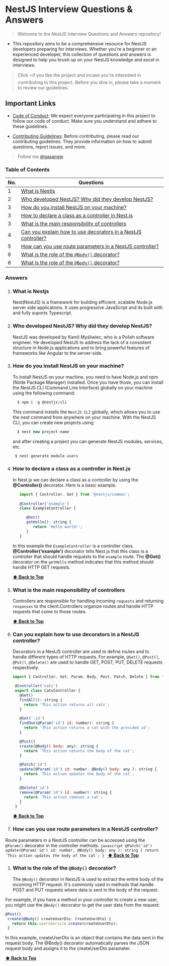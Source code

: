 # NestJS Interview Questions & Answers

> Welcome to the NestJS Interview Questions and Answers repository! 
- This repository aims to be a comprehensive resource for NestJS developers preparing for interviews. Whether you're a beginner or an experienced developer, this collection of questions and answers is designed to help you brush up on your NestJS knowledge and excel in interviews.
> Click ⭐if you like the project and incase you're interested in contributing to this project. Before you dive in, please take a moment to review our guidelines.

## Important Links

- [Code of Conduct](./CODE_OF_CONDUCT.md): We expect everyone participating in this project to follow our code of conduct. Make sure you understand and adhere to these guidelines.

- [Contributing Guidelines](./CONTRIBUTING.md): Before contributing, please read our contributing guidelines. They provide information on how to submit questions, report issues, and more.

> Follow me [@gasangw](https://github.com/gasangw).

### Table of Contents

| No. | Questions                                                                                                                                                         |
| --- | ----------------------------------------------------------------------------------------------------------------------------------------------------------------- |
| 1   | [What is Nestjs](#what-is-nestjs)     
| 2   | [Who developed NestJS? Why did they develop NestJS?](#Who-developed-NestJS?-Why-did-they-develop-NestJS?)    
| 3   | [How do you install NestJS on your machine?](#How-do-you-install-NestJS-on-your-machine?)                                  |
| 3   | [How to declare a class as a controller in Nest.js](#How-to-declare-a-class-as-a-controller-in-Nest.js)  
| 3   | [What is the main responsibility of controllers](#What-is-the-main-responsibility-of-controllers)  
| 4   | [Can you explain how to use decorators in a NestJS controller?](#Can-you-explain-how-to-use-decorators-in-a-NestJS-controller?) 
| 5   | [How can you use route parameters in a NestJS controller?](#How-can-you-use-route-parameters-in-a-NestJS-controller?) 
| 6   | [What is the role of the `@Body()` decorator?](#What-is-the-role-of-the-`@Body()`-decorator?) 
| 6   | [What is the role of the `@Body()` decorator?](#What-is-the-role-of-the-`@Body()`-decorator?) 


### Answers


1. ### What is Nestjs

   Nest(NestJS) is a framework for building efficient, scalable Node.js server side applications. It uses progressive JavaScript and its built with and fully suports Typescript.

2. ### Who developed NestJS? Why did they develop NestJS?
    
    NestJS was developed by Kamil Myśliwiec, who is a Polish software engineer. He developed NestJS to address the lack of a consistent structure in Node.js applications and to bring powerful features of frameworks like Angular to the server-side.

3. ### How do you install NestJS on your machine?
    To install NestJS on your machine, you need to have Node.js and npm (Node Package Manager) installed. Once you have those, you can install the NestJS CLI (Command Line Interface) globally on your machine using the following command:
    ```javascript
      $ npm i -g @nestjs/cli   
    ```
    This command installs the `NestJS CLI` globally, which allows you to use the nest command from anywhere on your machine. With the NestJS CLI, you can create new projects using 
    ```javascript
      $ nest new project-name
    ``` 
    and after creating a project you can generate NestJS modules, services, etc.
    ```javascript
     $ nest generate module users
    ```

4. ### How to declare a class as a controller in Nest.js

   In Nest.js we can declare a class as a controller by using the **@Controller()** decorator. Here is a basic example.

   ```javascript
      import { Controller, Get } from '@nestjs/common';
      
      @Controller('example')
      class ExampleController {

         @Get()
         getHello(): string {
            return 'Hello world!';
         }
      }
   ```
   In this example the `ExampleController` is a controller class. **@Controller('example')** decorator tells Nest.js that this class is a controller that should handle requests to the `example` route. The **@Get()** decorator on the `getHello` method indicates that this method should handle HTTP GET requests.

   **[⬆ Back to Top](#table-of-contents)**

5. ### What is the main responsibility of controllers

   Controllers are responsible for handling incoming `requests` and returning `responses` to the client.Controllers organize routes and handle HTTP requests that come to those routes.
   
   **[⬆ Back to Top](#table-of-contents)**

6. ### Can you explain how to use decorators in a NestJS controller?
   Decorators in a NestJS controller are used to define routes and to handle different types of HTTP requests. For example, `@Get()`, `@Post()`, `@Put()`, `@Delete()` are used to handle GET, POST, PUT, DELETE requests respectively.
   ```javascript
   import { Controller, Get, Param, Body, Post, Patch, Delete } from '@nestjs/common';

    @Controller('cats')
    export class CatsController {
      @Get()
      findAll(): string {
        return 'This action returns all cats';
      }

      @Get(':id')
      findOne(@Param('id') id: number): string {
        return `This action returns a cat with the provided id`;
      }

      @Post()
      create(@Body() body: any): string {
        return `This action returns the body of the cat`;
      }

      @Patch('id')
      update(@Param('id') id: number, @Body() body: any ): string {
        return `This action updates the body of the cat`;
      }

      @Delete('id')
      remove(@Param('id') id: number): string {
        return `This action removes a cat`;
      }
    }

   ```
   **[⬆ Back to Top](#table-of-contents)**
  
7. ### How can you use route parameters in a NestJS controller?
  Route parameters in a NestJS controller can be accessed using the `@Param()` decorator in the controller methods.
    ```javascript
        @Patch('id')
        update(@Param('id') id: number, @Body() body: any ): string {
           return `This action updates the body of the cat`;
        }
    ```
   **[⬆ Back to Top](#table-of-contents)**

1. ### What is the role of the `@Body()` decorator?
   The `@Body()` decorator in NestJS is used to extract the entire body of the incoming HTTP request. It's commonly used in methods that handle POST and PUT requests where data is sent in the body of the request.

  For example, if you have a method in your controller to create a new user, you might use the `@Body()` decorator to get the user data from the request:
   ```javascript
   @Post()
    create(@Body() createUserDto: CreateUserDto) {
      return this.usersService.create(createUserDto);
    }
   ```
  In this example, createUserDto is an object that contains the data sent in the request body. The @Body() decorator automatically parses the JSON request body and assigns it to the createUserDto parameter.
    
   **[⬆ Back to Top](#table-of-contents)**
